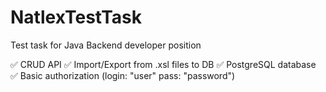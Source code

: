 # NatlexTestTask
Test task for Java Backend developer position

:white_check_mark: CRUD API
:white_check_mark: Import/Export from .xsl files to DB
:white_check_mark: PostgreSQL database
:white_check_mark: Basic authorization (login: "user" pass: "password")
